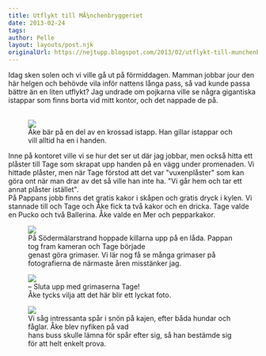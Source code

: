 ```yaml
---
title: Utflykt till MÃ¼nchenbryggeriet
date: 2013-02-24
tags: 	
author: Pelle
layout: layouts/post.njk
originalUrl: https://nejtupp.blogspot.com/2013/02/utflykt-till-munchenbryggeriet.html
---
```


Idag sken solen och vi ville gå ut på förmiddagen. Mamman jobbar jour den här helgen och behövde vila inför nattens långa pass, så vad kunde passa bättre än en liten utflykt? Jag undrade om pojkarna ville se några gigantiska istappar som finns borta vid mitt kontor, och det nappade de på.
<br><br>



<figure>
	<img src="../../../../img/Utflykt+till+Mu%CC%88nchenbryggeriet-PERK1555.jpg">
	<figcaption>Åke bär på en del av en krossad istapp. Han gillar istappar och vill alltid ha en i handen.</figcaption>
</figure>Inne på kontoret ville vi se hur det ser ut där jag jobbar, men också hitta ett plåster till Tage som skrapat upp handen på en vägg under promenaden. Vi hittade plåster, men när Tage förstod att det var "vuxenplåster" som kan göra ont när man drar av det så ville han inte ha. "Vi går hem och tar ett annat plåster istället".<br>På Pappans jobb finns det gratis kakor i skåpen och gratis dryck i kylen. Vi stannade till och Tage och Åke fick ta två kakor och en dricka. Tage valde en Pucko och två Ballerina. Åke valde en Mer och pepparkakor.<br>

<figure>
	<img src="../../../../img/Utflykt+till+Mu%CC%88nchenbryggeriet-PERK1582.jpg">
	<figcaption>På Södermälarstrand hoppade killarna upp på en låda. Pappan tog fram kameran och Tage började <br>genast göra grimaser. Vi lär nog få se många grimaser på fotografierna de närmaste åren misstänker jag.</figcaption>
</figure>



<figure>
	<img src="../../../../img/Utflykt+till+Mu%CC%88nchenbryggeriet-PERK1588.jpg">
	<figcaption>– Sluta upp med grimaserna Tage!<br>Åke tycks vilja att det här blir ett lyckat foto.</figcaption>
</figure>

<figure>
	<img src="../../../../img/Utflykt+till+Mu%CC%88nchenbryggeriet-PERK1594.jpg">
	<figcaption>Vi såg intressanta spår i snön på kajen, efter båda hundar och fåglar. Åke blev nyfiken på vad <br>hans buss skulle lämna för spår efter sig, så han bestämde sig för att helt enkelt prova.</figcaption>
</figure>
